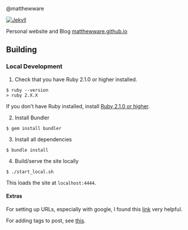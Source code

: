 @matthewware

[![Jekyll](https://img.shields.io/badge/jekyll-%3E%3D%203.6-blue.svg)](https://jekyllrb.com/)

Personal website and Blog [matthewware.github.io](https://matthewware.github.io)

## Building

### Local Development

1. Check that you have Ruby 2.1.0 or higher installed.

```
$ ruby --version
> ruby 2.X.X
```

If you don't have Ruby installed, install [Ruby 2.1.0 or higher](https://www.ruby-lang.org/en/downloads/).

2. Install Bundler

```
$ gem install bundler
```

3. Install all dependencies

```
$ bundle install
```

4. Build/serve the site locally

```
$ ./start_local.sh
```

This loads the site at `localhost:4444`.

#### Extras

For setting up URLs, especially with google, I found this [link](https://medium.com/@hossainkhan/using-custom-domain-for-github-pages-86b303d3918a) very helpful.

For adding tags to post, see [this](https://longqian.me/2017/02/09/github-jekyll-tag/).
